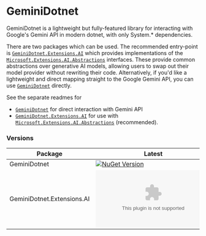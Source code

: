 # GeminiDotnet

GeminiDotnet is a lightweight but fully-featured library for interacting with Google's Gemini API in modern dotnet, with only System.\* dependencies.

There are two packages which can be used. The recommended entry-point is [`GeminiDotnet.Extensions.AI`](./src/GeminiDotnet.Extensions.AI) which provides implementations of the [`Microsoft.Extensions.AI.Abstractions`](https://www.nuget.org/packages/Microsoft.Extensions.AI.Abstractions/) interfaces. These provide common abstractions over generative AI models, allowing users to swap out their model provider without rewriting their code. Alternatively, if you'd like a lightweight and direct mapping straight to the Google Gemini API, you can use [`GeminiDotnet`](./src/GeminiDotnet) directly.

See the separate readmes for

- [`GeminiDotnet`](./src/GeminiDotnet) for direct interaction with Gemini API
- [`GeminiDotnet.Extensions.AI`](./src/GeminiDotnet.Extensions.AI) for use with [`Microsoft.Extensions.AI.Abstractions`](https://devblogs.microsoft.com/dotnet/introducing-microsoft-extensions-ai-preview/) (recommended).

### Versions

| Package | Latest |
| --- | --- |
| GeminiDotnet | [![NuGet Version](https://img.shields.io/nuget/v/GeminiDotnet)](https://www.nuget.org/packages/GeminiDotnet) |
| GeminiDotnet.Extensions.AI | [![NuGet Version](https://img.shields.io/nuget/v/GeminiDotnet.Extensions.AI)](https://www.nuget.org/packages/GeminiDotnet.Extensions.AI) | 

